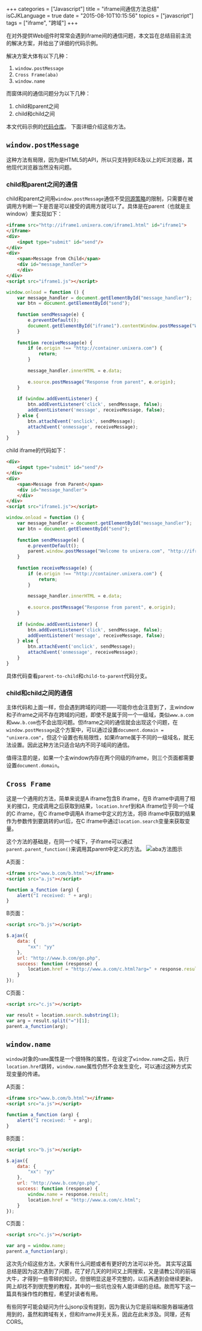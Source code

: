+++
categories = ["Javascript"]
title  = "iframe间通信方法总结"
isCJKLanguage = true
date = "2015-08-10T10:15:56"
topics = ["javascript"]
tags = ["iframe", "跨域"]
+++


在对外提供Web组件时常常会遇到iframe间的通信问题，本文旨在总结目前主流的解决方案，并给出了详细的代码示例。

解决方案大体有以下几种：

1. `window.postMessage`
2. `Cross Frame(aba)`
3. `window.name`

而窗体间的通信问题分为以下几种：

1. child和parent之间
2. child和child之间

本文代码示例的[代码仓库](https://github.com/lovelock/cross-iframe-communication-exmaple.git)。
下面详细介绍这些方法。

## `window.postMessage`

这种方法有局限，因为是HTML5的API，所以只支持到IE8及以上的IE浏览器，其他现代浏览器当然没有问题。

### child和parent之间的通信

child和parent之间用`window.postMessage`通信不受[同源策略](https://developer.mozilla.org/en-US/docs/Web/Security/Same-origin_policy)的限制，只需要在被调用方判断一下是否是可以接受的调用方就可以了。具体是在parent（也就是主window）里实现如下：

```html
<iframe src="http://iframe1.unixera.com/iframe1.html" id="iframe1">
</iframe>
<div>
    <input type="submit" id="send"/>
</div>
<div>
    <span>Message from Child</span>
    <div id="message_handler">
    </div>
</div>
<script src="iframe1.js"></script>
```

```javascript
window.onload = function () {
    var message_handler = document.getElementById("message_handler");
    var btn = document.getElementById("send");
    
    function sendMessage(e) {
        e.preventDefault();
        document.getElementById("iframe1").contentWindow.postMessage("Welcome to unixera.com", "http://iframe1.unixera.com");
    }
    
    function receiveMessage(e) {
        if (e.origin !== "http://container.unixera.com") {
            return;
        }
        
        message_handler.innerHTML = e.data;
        
        e.source.postMessage("Response from parent", e.origin);
    }
    
    if (window.addEventListener) {
        btn.addEventListener('click', sendMessage, false);
        addEventListener('message', receiveMessage, false);
    } else {
        btn.attachEvent('onclick', sendMessage);
        attachEvent('onmessage', receiveMessage);
    }
}
```

child iframe的代码如下：

```html
<div>
    <input type="submit" id="send"/>
</div>
<div>
    <span>Message from Parent</span>
    <div id="message_handler">
    </div>
</div>
<script src="iframe1.js"></script>
```

```javascript
window.onload = function () {
    var message_handler = document.getElementById("message_handler");
    var btn = document.getElementById("send");
    
    function sendMessage(e) {
        e.preventDefault();
        parent.window.postMessage("Welcome to unixera.com", "http://iframe1.unixera.com");
    }
    
    function receiveMessage(e) {
        if (e.origin !== "http://container.unixera.com") {
            return;
        }
        
        message_handler.innerHTML = e.data;
        
        e.source.postMessage("Response from parent", e.origin);
    }
    
    if (window.addEventListener) {
        btn.addEventListener('click', sendMessage, false);
        addEventListener('message', receiveMessage, false);
    } else {
        btn.attachEvent('onclick', sendMessage);
        attachEvent('onmessage', receiveMessage);
    }
}
```

具体代码查看`parent-to-child`和`child-to-parent`代码分支。

### child和child之间的通信

主体代码和上面一样，但会遇到跨域的问题——可能你也会注意到了，主window和子iframe之间不存在跨域的问题，即使不是属于同一个一级域，类似`www.a.com`和`www.b.com`也不会出现问题。但iframe之间的通信就会出现这个问题，在`window.postMessage`这个方案中，可以通过设置`document.domain = "unixera.com"`，但这个设置也有局限性，如果iframe属于不同的一级域名，就无法设置。因此这种方法只适合站内不同子域间的通信。

值得注意的是，如果一个主window内存在两个同级的iframe，则三个页面都需要设置`document.domain`。

## `Cross Frame`

这是一个通用的方法，简单来说是A iframe包含B iframe，在B iframe中调用了相关的接口，完成调用之后获取到结果，`location.href`到和A iframe位于同一个域的C iframe，在C iframe中调用A iframe中定义的方法，将B iframe中获取的结果作为参数传到要跳转的url后，在C iframe中通过`location.search`变量来获取变量。

这个方法的基础是，在同一个域下，子iframe可以通过`parent.parent_function()`来调用其parent中定义的方法。
![aba方法图示](http://7xn2pe.com1.z0.glb.clouddn.com/iframe.png)

A页面：

```html
<iframe src="www.b.com/b.html"></iframe>
<script src="a.js"></script>
```

```javascript
function a_function (arg) {
    alert("I received: " + arg);
}
```

B页面：

```html
<script src="b.js"></script>
```

```javascript
$.ajax({
    data: {
        "xx": "yy"
    },
    url: "http://www.b.com/go.php",
    success: function (response) {
        location.href = "http://www.a.com/c.html?arg=" + response.result;
    }
});
```

C页面：

```html
<script src="c.js"></script>
```

```javascript
var result = location.search.substring(1);
var arg = result.split("=")[1];
parent.a_function(arg);
```

## `window.name`

`window`对象的`name`属性是一个很特殊的属性，在设定了`window.name`之后，执行`location.href`跳转，`window.name`属性仍然不会发生变化，可以通过这种方式实现变量的传递。

A页面：

```html
<iframe src="www.b.com/b.html"></iframe>
<script src="a.js"></script>
```

```javascript
function a_function (arg) {
    alert("I received: " + arg);
}
```

B页面：

```html
<script src="b.js"></script>
```

```javascript
$.ajax({
    data: {
        "xx": "yy"
    },
    url: "http://www.b.com/go.php",
    success: function (response) {
        window.name = response.result;
        location.href = "http://www.a.com/c.html";
    }
});
```

C页面：

```html
<script src="c.js"></script>
```

```javascript
var arg = window.name;
parent.a_function(arg);
```

这次先介绍这些方法，大家有什么问题或者有更好的方法可以补充。
其实写这篇总结是因为这次遇到了问题，花了好几天的时间又上网搜索，又是请教公司的前端大牛，才得到一些零碎的知识，但很明显这是不完整的，以后再遇到会继续更新。网上却找不到很完整的教程，其中的一些坑也没有人能详细的总结。故而写下这一篇具有操作性的教程，希望对读者有用。

有些同学可能会疑问为什么jsonp没有提到，因为我认为它是前端和服务器端通信用到的，虽然和跨域有关，但和iframe并无关系，因此在此未涉及。同理，还有CORS。
